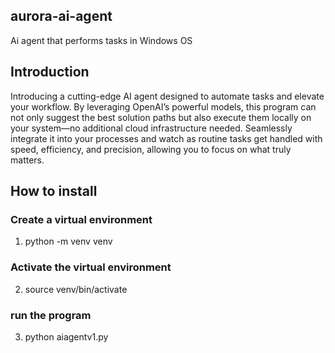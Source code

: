 ## aurora-ai-agent
Ai agent that performs tasks in Windows OS 

## Introduction
Introducing a cutting-edge AI agent designed to automate tasks and elevate your workflow. By leveraging OpenAI’s powerful models, this program can not only suggest the best solution paths but also execute them locally on your system—no additional cloud infrastructure needed. Seamlessly integrate it into your processes and watch as routine tasks get handled with speed, efficiency, and precision, allowing you to focus on what truly matters.

## How to install
### Create a virtual environment
1. python -m venv venv

### Activate the virtual environment
2. source venv/bin/activate

### run the program
3. python aiagentv1.py

